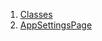 1.  [Classes](views_after_auth_screens_app_settings_app_settings_page/#classes)
2.  [AppSettingsPage](views_after_auth_screens_app_settings_app_settings_page/AppSettingsPage-class.html)
